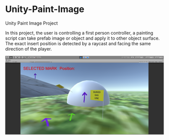 # Unity-Paint-Image
 Unity Paint Image Project
 
 In this project, the user is controlling a first person controller, a painting script can take prefab image or object and apply it to other object surface.
 The exact insert position is detected by a raycast and facing the same direction of the player.
 
 ![plot](https://github.com/YiYuGit/Unity-Paint-Image/blob/main/PaintImageExample.png)
